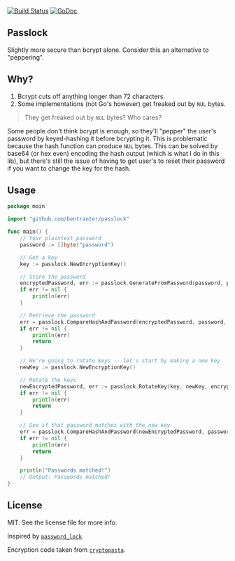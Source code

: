 [![Build Status](https://semaphoreci.com/api/v1/bentranter/passlock/branches/master/badge.svg)](https://semaphoreci.com/bentranter/passlock)
[![GoDoc](https://godoc.org/github.com/bentranter/passlock?status.svg)](https://godoc.org/github.com/bentranter/passlock)

Passlock
---

Slightly more secure than bcrypt alone. Consider this an alternative to "peppering".

Why?
---

1. Bcrypt cuts off anything longer than 72 characters.
2. Some implementations (not Go's however) get freaked out by `NUL` bytes.

> They get freaked out by `NUL` bytes? Who cares?

Some people don't think bcrypt is enough, so they'll "pepper" the user's password by keyed-hashing it before bcrypting it. This is problematic because the hash function can produce `NUL` bytes. This can be solved by base64 (or hex even) encoding the hash output (which is what I do in this lib), but there's still the issue of having to get user's to reset their password if you want to change the key for the hash.

Usage
---

```go
package main

import "github.com/bentranter/passlock"

func main() {
	// Your plaintext password
	password := []byte("password")

	// Get a key
	key := passlock.NewEncryptionKey()

	// Store the password
	encryptedPassword, err := passlock.GenerateFromPassword(password, passlock.DefaultCost, key)
	if err != nil {
		println(err)
	}

	// Retrieve the password
	err = passlock.CompareHashAndPassword(encryptedPassword, password, key)
	if err != nil {
		println(err)
		return
	}

	// We're going to rotate keys -- let's start by making a new key
	newKey := passlock.NewEncryptionKey()

	// Rotate the keys
	newEncryptedPassword, err := passlock.RotateKey(key, newKey, encryptedPassword)
	if err != nil {
		println(err)
		return
	}

	// See if that password matches with the new key
	err = passlock.CompareHashAndPassword(newEncryptedPassword, password, newKey)
	if err != nil {
		println(err)
		return
	}

	println("Passwords matched!")
	// Output: Passwords matched!
}
```

License
---

MIT. See the license file for more info.

Inspired by [`password_lock`](https://github.com/paragonie/password_lock).

Encryption code taken from [`cryptopasta`](https://github.com/gtank/cryptopasta).
